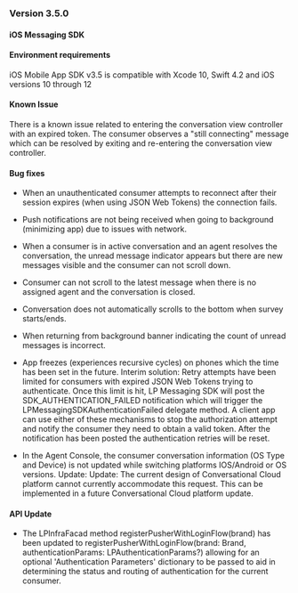 ### Version 3.5.0
#### iOS Messaging SDK

#### Environment requirements

iOS Mobile App SDK v3.5 is compatible with Xcode 10, Swift 4.2 and iOS versions 10 through 12

#### Known Issue

There is a known issue related to entering the conversation view controller with an expired token.  The consumer observes a "still connecting" message which can be resolved by exiting and re-entering the conversation view controller.

#### Bug fixes

* When an unauthenticated consumer attempts to reconnect after their session expires (when using JSON Web Tokens) the connection fails.

* Push notifications are not being received when going to background (minimizing app) due to issues with network.

* When a consumer is in active conversation and an agent resolves the conversation, the unread message indicator appears but there are new messages visible and the consumer can not scroll down.

* Consumer can not scroll to the latest message when there is no assigned agent and the conversation is closed.

* Conversation does not automatically scrolls to the bottom when survey starts/ends.

* When returning from background banner indicating the count of unread messages is incorrect.

* App freezes (experiences recursive cycles) on phones which the time has been set in the future. Interim solution: Retry attempts have been limited for consumers with expired JSON Web Tokens trying to authenticate.  Once this limit is hit, LP Messaging SDK will post the SDK_AUTHENTICATION_FAILED notification which will trigger the LPMessagingSDKAuthenticationFailed delegate method.  A client app can use either of these mechanisms to stop the authorization attempt and notify the consumer they need to obtain a valid token.  After the notification has been posted the authentication retries will be reset.  

*  In the Agent Console, the consumer conversation information (OS Type and Device) is not updated while switching platforms IOS/Android or OS versions.  Update: Update: The current design of Conversational Cloud platform cannot currently accommodate this request.  This can be implemented in a future Conversational Cloud platform update. 

#### API Update

* The LPInfraFacad method registerPusherWithLoginFlow(brand) has been updated to registerPusherWithLoginFlow(brand: Brand, authenticationParams: LPAuthenticationParams?) allowing for an optional 'Authentication Parameters' dictionary to be passed to aid in determining the status and routing of authentication for the current consumer.

